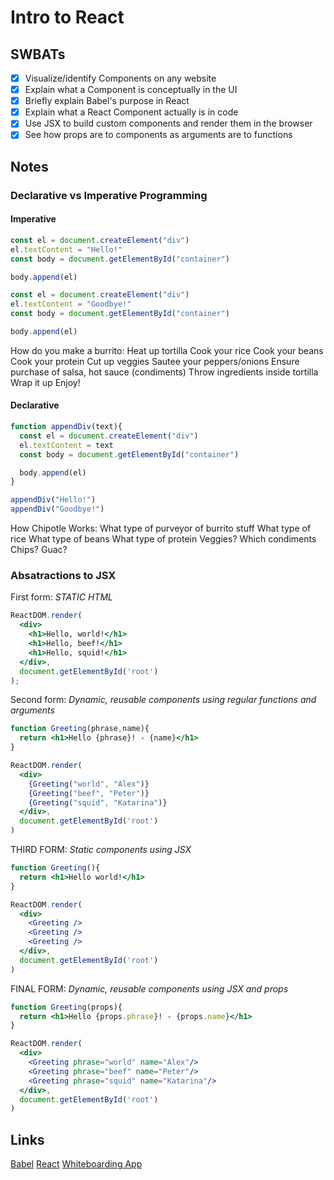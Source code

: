 Intro to React
=============================

## SWBATs
- [x] Visualize/identify Components on any website
- [x] Explain what a Component is conceptually in the UI
- [x] Briefly explain Babel's purpose in React
- [x] Explain what a React Component actually is in code
- [x] Use JSX to build custom components and render them in the browser
- [x] See how props are to components as arguments are to functions

## Notes

### Declarative vs Imperative Programming

#### Imperative

```js
const el = document.createElement("div")
el.textContent = "Hello!"
const body = document.getElementById("container")

body.append(el)

const el = document.createElement("div")
el.textContent = "Goodbye!"
const body = document.getElementById("container")

body.append(el)
```

How do you make a burrito:
Heat up tortilla
Cook your rice
Cook your beans
Cook your protein
Cut up veggies
Sautee your peppers/onions
Ensure purchase of salsa, hot sauce (condiments)
Throw ingredients inside tortilla
Wrap it up
Enjoy!

#### Declarative
```js
function appendDiv(text){
  const el = document.createElement("div")
  el.textContent = text
  const body = document.getElementById("container")

  body.append(el)
}

appendDiv("Hello!")
appendDiv("Goodbye!")
```
How Chipotle Works:
What type of purveyor of burrito stuff
What type of rice
What type of beans
What type of protein
Veggies?
Which condiments
Chips?
Guac?

### Absatractions to JSX

First form: *STATIC HTML*
```jsx
ReactDOM.render(
  <div>
    <h1>Hello, world!</h1>
    <h1>Hello, beef!</h1>
    <h1>Hello, squid!</h1>
  </div>,
  document.getElementById('root')
);
```


Second form: *Dynamic, reusable components using regular functions and arguments*
```jsx
function Greeting(phrase,name){
  return <h1>Hello {phrase}! - {name}</h1>
}

ReactDOM.render(
  <div>
    {Greeting("world", "Alex")}
    {Greeting("beef", "Peter")}
    {Greeting("squid", "Katarina")}
  </div>, 
  document.getElementById('root')
)
```

THIRD FORM: *Static components using JSX*
```jsx
function Greeting(){
  return <h1>Hello world!</h1>
}

ReactDOM.render(
  <div>
    <Greeting />
    <Greeting />
    <Greeting />
  </div>, 
  document.getElementById('root')
)
```

FINAL FORM: *Dynamic, reusable components using JSX and props*
```jsx
function Greeting(props){
  return <h1>Hello {props.phrase}! - {props.name}</h1>
}

ReactDOM.render(
  <div>
    <Greeting phrase="world" name="Alex"/>
    <Greeting phrase="beef" name="Peter"/>
    <Greeting phrase="squid" name="Katarina"/>
  </div>, 
  document.getElementById('root')
)
```

## Links

[Babel](https://babeljs.io/)
[React](https://reactjs.org/)
[Whiteboarding App](https://awwapp.com)
